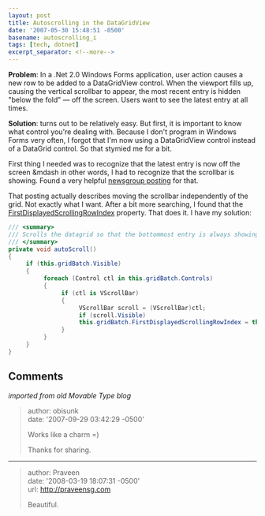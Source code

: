 ```yaml
---
layout: post
title: Autoscrolling in the DataGridView
date: '2007-05-30 15:48:51 -0500'
basename: autoscrolling_i
tags: [tech, dotnet]
excerpt_separator: <!--more-->
---
```


**Problem**: In a .Net 2.0 Windows Forms application, user action causes a new
row to be added to a DataGridView control. When the viewport fills up, causing
the vertical scrollbar to appear, the most recent entry is hidden "below the
fold" &mdash; off the screen. Users want to see the latest entry at all times.

<!--more-->

**Solution**: turns out to be relatively easy.  But first, it is important to
know what control you're dealing with. Because I don't program in Windows Forms
very often, I forgot that I'm now using a DataGridView control instead of a
DataGrid control. So that stymied me for a bit.

First thing I needed was to recognize that the latest entry is now off the
screen &mdash in other words, I had to recognize that the scrollbar is showing.
Found a very helpful <a
href="http://groups.google.com/group/microsoft.public.dotnet.framework.windowsforms.controls/browse_thread/thread/54f69a9aec43d913/087328404ccdf5ac?lnk=st&q=ScrollLastRowIntoView&rnum=1#087328404ccdf5ac">newsgroup
posting</a> for that.

That posting actually describes moving the scrollbar independently of the grid.
Not exactly what I want. After a bit more searching, I found that the <a
href="http://msdn2.microsoft.com/en-us/library/system.windows.forms.datagridview.firstdisplayedscrollingrowindex.aspx">FirstDisplayedScrollingRowIndex</a>
property. That does it. I have my solution:

```csharp
/// <summary>
/// Scrolls the datagrid so that the bottommost entry is always showing
/// </summary>
private void autoScroll()
{
     if (this.gridBatch.Visible)
     {
          foreach (Control ctl in this.gridBatch.Controls)
          {
               if (ctl is VScrollBar)
               {
                    VScrollBar scroll = (VScrollBar)ctl;
                    if (scroll.Visible)
                    this.gridBatch.FirstDisplayedScrollingRowIndex = this.gridBatch.FirstDisplayedScrollingRowIndex + 1;
               }
          }
     }
}
```

## Comments

_imported from old Movable Type blog_

> author: obisunk\
> date: '2007-09-29 03:42:29 -0500'
>
> Works like a charm =)
>
> Thanks for sharing.

---

> author: Praveen\
> date: '2008-03-19 18:07:31 -0500'\
> url: http://praveensg.com
>
> Beautiful.
